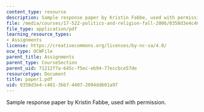```yaml
---
content_type: resource
description: Sample response paper by Kristin Fabbe, used with permission.
file: /media/courses/17-522-politics-and-religion-fall-2006/0358d3e4c4013bb744072094dd601a97_paper1.pdf
file_type: application/pdf
learning_resource_types:
- Assignments
license: https://creativecommons.org/licenses/by-nc-sa/4.0/
ocw_type: OCWFile
parent_title: Assignments
parent_type: CourseSection
parent_uid: 71212f7a-645c-f5ec-eb94-77eccbce57de
resourcetype: Document
title: paper1.pdf
uid: 0358d3e4-c401-3bb7-4407-2094dd601a97
---
```

Sample response paper by Kristin Fabbe, used with permission.